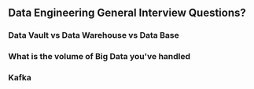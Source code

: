 ## Data Engineering General Interview Questions?

### Data Vault vs Data Warehouse vs Data Base

### What is the volume of Big Data you've handled

### Kafka 